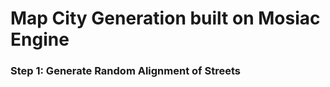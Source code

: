 # Map City Generation built on Mosiac Engine




### Step 1:  Generate Random Alignment of Streets

